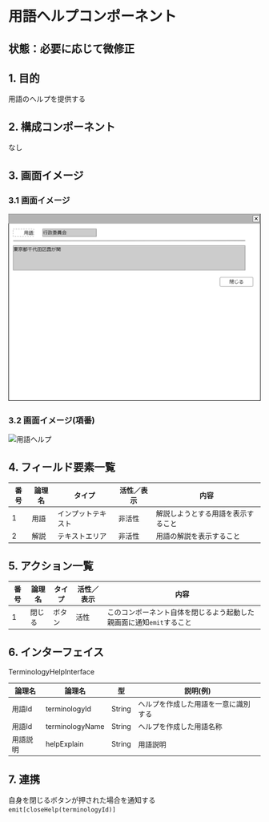 ﻿# 用語ヘルプコンポーネント

## 状態：必要に応じて微修正

## 1. 目的

用語のヘルプを提供する

## 2. 構成コンポーネント

なし

## 3. 画面イメージ

### 3.1 画面イメージ

![用語ヘルプ](image/用語ヘルプ.drawio.png)

### 3.2 画面イメージ(項番)

![用語ヘルプ](image/用語ヘルプ項番.drawio.png)

## 4. フィールド要素一覧

| 番号 | 論理名 |       タイプ       | 活性／表示 |                内容                |
| ---- | ------ | ------------------ | ---------- | ---------------------------------- |
| 1    | 用語   | インプットテキスト | 非活性     | 解説しようとする用語を表示すること |
| 2    | 解説   | テキストエリア     | 非活性     | 用語の解説を表示すること           |

## 5. アクション一覧

| 番号 | 論理名 | タイプ | 活性／表示 |                                 内容                                 |
| ---- | ------ | ------ | ---------- | -------------------------------------------------------------------- |
| 1    | 閉じる | ボタン | 活性       | このコンポーネント自体を閉じるよう起動した親画面に通知`emit`すること |

## 6. インターフェイス

TerminologyHelpInterface

 |  論理名  |     論理名      |   型   |               説明(例)               |
 | -------- | --------------- | ------ | ------------------------------------ |
 | 用語Id   | terminologyId   | String | ヘルプを作成した用語を一意に識別する |
 | 用語Id   | terminologyName | String | ヘルプを作成した用語名称             |
 | 用語説明 | helpExplain     | String | 用語説明                             |

## 7. 連携

自身を閉じるボタンが押された場合を通知する`emit[closeHelp(terminologyId)]`
